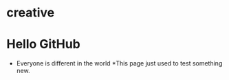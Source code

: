 # creative
# Hello GitHub
* Everyone is different in the world
*This page just used to test something new.
